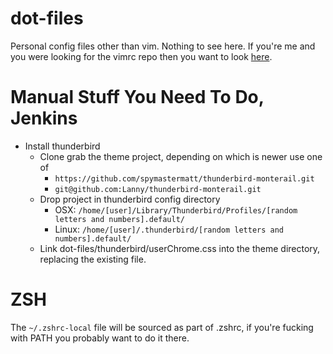 # dot-files
Personal config files other than vim. Nothing to see here. If you're me and you were looking for the vimrc repo then you want to look [here](https://github.com/Lanny/dot-vim).

# Manual Stuff You Need To Do, Jenkins
- Install thunderbird
  - Clone grab the theme project, depending on which is newer use one of
    - `https://github.com/spymastermatt/thunderbird-monterail.git`
    - `git@github.com:Lanny/thunderbird-monterail.git`
  - Drop project in thunderbird config directory
    - OSX: `/home/[user]/Library/Thunderbird/Profiles/[random letters and numbers].default/`
    - Linux: `/home/[user]/.thunderbird/[random letters and numbers].default/`
  - Link dot-files/thunderbird/userChrome.css into the theme directory, replacing the existing file.

# ZSH
The `~/.zshrc-local` file will be sourced as part of .zshrc, if you're fucking with PATH you probably want to do it there.
